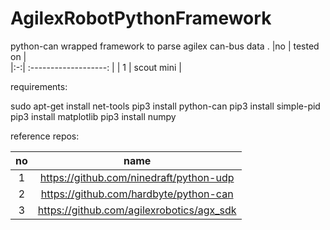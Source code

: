 # AgilexRobotPythonFramework
python-can wrapped framework to parse agilex can-bus data .
 |no |  tested on |  
 |:-:| :-------------------: | 
 | 1 | scout mini |
 
  requirements:
  
  sudo apt-get install net-tools
  pip3 install python-can
  pip3 install simple-pid
  pip3 install matplotlib
  pip3 install numpy


reference repos:

 |no |  name |  
 |:-:| :-------------------: | 
 | 1 | https://github.com/ninedraft/python-udp |
 | 2 | https://github.com/hardbyte/python-can | 
 | 3 | https://github.com/agilexrobotics/agx_sdk | 
   
